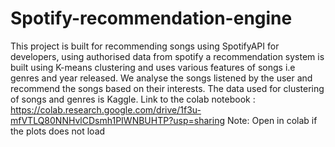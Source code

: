 # Spotify-recommendation-engine

This project is built for recommending songs using SpotifyAPI for developers, using authorised data from spotify a recommendation system is built using K-means clustering and uses various features of songs i.e genres and year released. We analyse the songs listened by the user and recommend the songs based on their interests.
The data used for clustering of songs and genres is Kaggle.
Link to the colab notebook : https://colab.research.google.com/drive/1f3u-mfVTLQ80NNHvlCDsmh1PIWNBUHTP?usp=sharing
Note: Open in colab if the plots does not load
